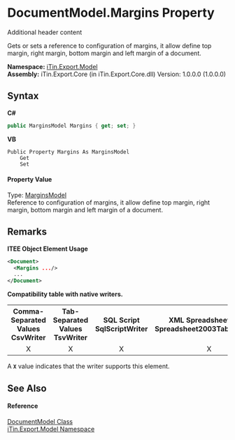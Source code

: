 # DocumentModel.Margins Property 
Additional header content 

Gets or sets a reference to configuration of margins, it allow define top margin, right margin, bottom margin and left margin of a document.

**Namespace:**&nbsp;<a href="N_iTin_Export_Model">iTin.Export.Model</a><br />**Assembly:**&nbsp;iTin.Export.Core (in iTin.Export.Core.dll) Version: 1.0.0.0 (1.0.0.0)

## Syntax

**C#**<br />
``` C#
public MarginsModel Margins { get; set; }
```

**VB**<br />
``` VB
Public Property Margins As MarginsModel
	Get
	Set
```


#### Property Value
Type: <a href="T_iTin_Export_Model_MarginsModel">MarginsModel</a><br />Reference to configuration of margins, it allow define top margin, right margin, bottom margin and left margin of a document.

## Remarks

**ITEE Object Element Usage**<br />
``` XML
<Document>
  <Margins .../>
  ...
</Document>
```


<strong>Compatibility table with native writers.</strong><table><tr><th>Comma-Separated Values<br />CsvWriter</th><th>Tab-Separated Values<br />TsvWriter</th><th>SQL Script<br />SqlScriptWriter</th><th>XML Spreadsheet 2003<br />Spreadsheet2003TabularWriter</th></tr><tr><td align="center">X</td><td align="center">X</td><td align="center">X</td><td align="center">X</td></tr></table> A <strong>`X`</strong> value indicates that the writer supports this element.


## See Also


#### Reference
<a href="T_iTin_Export_Model_DocumentModel">DocumentModel Class</a><br /><a href="N_iTin_Export_Model">iTin.Export.Model Namespace</a><br />